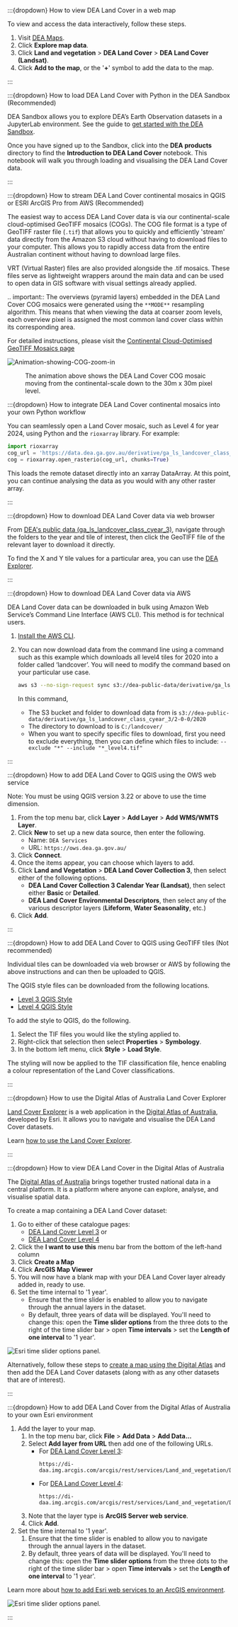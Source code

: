 :::{dropdown} How to view DEA Land Cover in a web map

To view and access the data interactively, follow these steps.

1. Visit [DEA Maps](https://maps.dea.ga.gov.au).
1. Click **Explore map data**.
1. Click **Land and vegetation** &gt; **DEA Land Cover** &gt; **DEA Land Cover (Landsat)**. 
1. Click **Add to the map**, or the '**+**' symbol to add the data to the map.

:::

:::{dropdown} How to load DEA Land Cover with Python in the DEA Sandbox (Recommended)

DEA Sandbox allows you to explore DEA’s Earth Observation datasets in a JupyterLab environment. See the guide to [get started with the DEA Sandbox](/guides/setup/Sandbox/sandbox/).

Once you have signed up to the Sandbox, click into the **DEA products** directory to find the **Introduction to DEA Land Cover** notebook. This notebook will walk you through loading and visualising the DEA Land Cover data.

:::

:::{dropdown} How to stream DEA Land Cover continental mosaics in QGIS or ESRI ArcGIS Pro from AWS (Recommended)

The easiest way to access DEA Land Cover data is via our continental-scale cloud-optimised GeoTIFF mosaics (COGs).
The COG file format is a type of GeoTIFF raster file (`.tif`) that allows you to quickly and efficiently 'stream' data directly from the Amazon S3 cloud without having to download files to your computer.
This allows you to rapidly access data from the entire Australian continent without having to download large files.

VRT (Virtual Raster) files are also provided alongside the .tif mosaics. These files serve as lightweight wrappers around the main data and can be used to open data in GIS software with visual settings already applied.

.. important::
   The overviews (pyramid layers) embedded in the DEA Land Cover COG mosaics were generated using the `**MODE**` resampling algorithm. This means that when viewing the data at coarser zoom levels, each overview pixel is assigned the most common land cover class within its corresponding area.
   
For detailed instructions, please visit the [Continental Cloud-Optimised GeoTIFF Mosaics page](/guides/continental-cogs-geotiff-mosaics/)

![Animation-showing-COG-zoom-in](/_files/land_cover/zoom_cog_landcover.gif) 

<figure>
    <figcaption>The animation above shows the DEA Land Cover COG mosaic moving from the continental-scale down to the 30m x 30m pixel level.</figcaption>
</figure>

:::{dropdown} How to integrate DEA Land Cover continental mosaics into your own Python workflow

You can seamlessly open a Land Cover mosaic, such as Level 4 for year 2024, using Python and the `rioxarray` library. For example:

```python
import rioxarray
cog_url = 'https://data.dea.ga.gov.au/derivative/ga_ls_landcover_class_cyear_3/2-0-0/continental_mosaics/2024--P1Y/ga_ls_landcover_class_cyear_3_mosaic_2024--P1Y_level4.tif'
cog = rioxarray.open_rasterio(cog_url, chunks=True)
```

This loads the remote dataset directly into an xarray DataArray.
At this point, you can continue analysing the data as you would with any other raster array.

:::

:::{dropdown} How to download DEA Land Cover data via web browser

From [DEA's public data (ga_ls_landcover_class_cyear_3)](https://data.dea.ga.gov.au/?prefix=derivative/ga_ls_landcover_class_cyear_3/2-0-0/), navigate through the folders to the year and tile of interest, then click the GeoTIFF file of the relevant layer to download it directly.

To find the X and Y tile values for a particular area, you can use the [DEA Explorer](https://explorer.dea.ga.gov.au/products/ga_ls_landcover_class_cyear_3).

:::

:::{dropdown} How to download DEA Land Cover data via AWS

DEA Land Cover data can be downloaded in bulk using Amazon Web Service’s Command Line Interface (AWS CLI). This method is for technical users.

1. [Install the AWS CLI](https://docs.aws.amazon.com/cli/latest/userguide/getting-started-install.html).
1. You can now download data from the command line using a command such as this example which downloads all level4 tiles for 2020 into a folder called ‘landcover’. You will need to modify the command based on your particular use case.

    ```bash
    aws s3 --no-sign-request sync s3://dea-public-data/derivative/ga_ls_landcover_class_cyear_3/2-0-0/2020  C:/landcover/ --exclude "*" --include "*_level4.tif"
    ```

    In this command,

    * The S3 bucket and folder to download data from is `s3://dea-public-data/derivative/ga_ls_landcover_class_cyear_3/2-0-0/2020`
    * The directory to download to is `C:/landcover/`
    * When you want to specify specific files to download, first you need to exclude everything, then you can define which files to include: `--exclude "*" --include "*_level4.tif"`

:::

:::{dropdown} How to add DEA Land Cover to QGIS using the OWS web service

Note: You must be using QGIS version 3.22 or above to use the time dimension.

1. From the top menu bar, click **Layer** &gt; **Add Layer** &gt; **Add WMS/WMTS Layer**.
1. Click **New** to set up a new data source, then enter the following.
    * Name: `DEA Services`
    * URL: `https://ows.dea.ga.gov.au/`
1. Click **Connect**.
1. Once the items appear, you can choose which layers to add.
1. Click **Land and Vegetation** &gt; **DEA Land Cover Collection 3**, then select either of the following options.
    * **DEA Land Cover Collection 3 Calendar Year (Landsat)**, then select either **Basic** or **Detailed**.
    * **DEA Land Cover Environmental Descriptors**, then select any of the various descriptor layers (**Lifeform**, **Water Seasonality**, etc.)
1. Click **Add**.

:::

:::{dropdown} How to add DEA Land Cover to QGIS using GeoTIFF tiles (Not recommended)

Individual tiles can be downloaded via web browser or AWS by following the above instructions and can then be uploaded to QGIS.

The QGIS style files can be downloaded from the following locations.

* [Level 3 QGIS Style](https://dea-public-data.s3.ap-southeast-2.amazonaws.com/derivative/ga_ls_landcover_class_cyear_3/ga_ls_landcover_class_cyear_3_style.qml)
* [Level 4 QGIS Style](https://dea-public-data.s3.ap-southeast-2.amazonaws.com/derivative/ga_ls_landcover_class_cyear_3/ga_ls_landcover_class_cyear_4_style.qml)

To add the style to QGIS, do the following.

1. Select the TIF files you would like the styling applied to.
1. Right-click that selection then select **Properties** &gt; **Symbology**.
1. In the bottom left menu, click **Style** &gt; **Load Style**.

The styling will now be applied to the TIF classification file, hence enabling a colour representation of the Land Cover classifications.

:::

:::{dropdown} How to use the Digital Atlas of Australia Land Cover Explorer

[Land Cover Explorer](https://digital.atlas.gov.au/apps/16e1fac8143341aaa87f761a8a2c330e/explore) is a web application in the [Digital Atlas of Australia](https://digital.atlas.gov.au/), developed by Esri. It allows you to navigate and visualise the DEA Land Cover datasets.

Learn [how to use the Land Cover Explorer](/guides/land-cover-explorer/).

:::

:::{dropdown} How to view DEA Land Cover in the Digital Atlas of Australia

The [Digital Atlas of Australia](https://digital.atlas.gov.au/) brings together trusted national data in a central platform. It is a platform where anyone can explore, analyse, and visualise spatial data.

To create a map containing a DEA Land Cover dataset:

1. Go to either of these catalogue pages: 
    * [DEA Land Cover Level 3](https://digital.atlas.gov.au/datasets/4879aeb3e4a7446ba3f0aba4f5d4635e/explore) or
    * [DEA Land Cover Level 4](https://digital.atlas.gov.au/datasets/3626a8506a3c4ab9a424d51774131441/explore) 
1. Click the **I want to use this** menu bar from the bottom of the left-hand column
1. Click **Create a Map**
1. Click **ArcGIS Map Viewer**
1. You will now have a blank map with your DEA Land Cover layer already added in, ready to use.
1. Set the time internal to '1 year'.
    * Ensure that the time slider is enabled to allow you to navigate through the annual layers in the dataset.
    * By default, three years of data will be displayed. You'll need to change this: open the **Time slider options** from the three dots to the right of the time slider bar &gt; open **Time intervals** &gt; set the **Length of one interval** to '1 year'.

![Esri time slider options panel.](/_files/land_cover/Esri_time_options.png)

Alternatively, follow these steps to [create a map using the Digital Atlas](https://digital.atlas.gov.au/apps/6b0a217d5c704e8fb6c353d6245585ce/explore) and then add the DEA Land Cover datasets (along with as any other datasets that are of interest).

:::

:::{dropdown} How to add DEA Land Cover from the Digital Atlas of Australia to your own Esri environment

1. Add the layer to your map.
    1. In the top menu bar, click **File** &gt; **Add Data** &gt; **Add Data...**
    1. Select **Add layer from URL** then add one of the following URLs.
        * For [DEA Land Cover Level 3](https://digital.atlas.gov.au/datasets/4879aeb3e4a7446ba3f0aba4f5d4635e/explore):
            ```
            https://di-daa.img.arcgis.com/arcgis/rest/services/Land_and_vegetation/DEA_Landcover_Landsat_Level3/ImageServer
            ```
        * For [DEA Land Cover Level 4](https://digital.atlas.gov.au/datasets/3626a8506a3c4ab9a424d51774131441/explore):
            ```
            https://di-daa.img.arcgis.com/arcgis/rest/services/Land_and_vegetation/DEA_Landcover_Landsat_Level4/ImageServer
            ```
    1. Note that the layer type is **ArcGIS Server web service**.
    1. Click **Add**.
1. Set the time internal to '1 year'.
    1. Ensure that the time slider is enabled to allow you to navigate through the annual layers in the dataset.
    1. By default, three years of data will be displayed. You'll need to change this: open the **Time slider options**  from the three dots to the right of the time slider bar &gt; open **Time intervals** &gt; set the **Length of one interval** to '1 year'.

Learn more about [how to add Esri web services to an ArcGIS environment](https://pro.arcgis.com/en/pro-app/latest/help/projects/available-online-resources.htm).

![Esri time slider options panel.](/_files/land_cover/Esri_time_options.png)

:::


